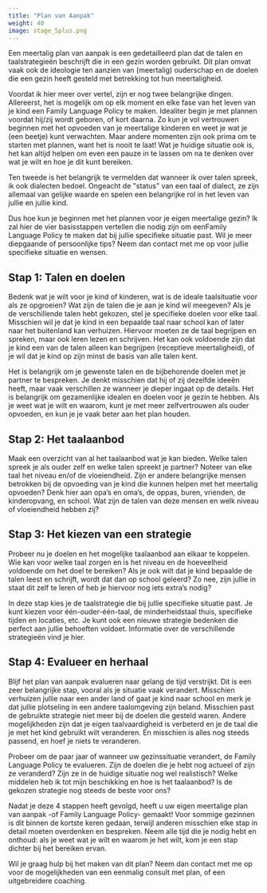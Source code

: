```yaml
---
title: "Plan van Aanpak"
weight: 40
image: stage_5plus.png
---
```

Een meertalig plan van aanpak is een gedetailleerd plan dat de talen en taalstrategieën beschrijft die in een gezin worden gebruikt. Dit plan omvat vaak ook de ideologie ten aanzien van (meertalig) ouderschap en de doelen die een gezin heeft gesteld met betrekking tot hun meertaligheid.

Voordat ik hier meer over vertel, zijn er nog twee belangrijke dingen.  
Allereerst, het is mogelijk om op elk moment en elke fase van het leven van je kind een Family Language Policy te maken. Idealiter begin je met plannen voordat hij/zij wordt geboren, of kort daarna. Zo kun je vol vertrouwen beginnen met het opvoeden van je meertalige kinderen en weet je wat je (een beetje) kunt verwachten. Maar andere momenten zijn ook prima om te starten met plannen, want het is nooit te laat! Wat je huidige situatie ook is, het kan altijd helpen om even een pauze in te lassen om na te denken over wat je wilt en hoe je dit kunt bereiken.

Ten tweede is het belangrijk te vermelden dat wanneer ik over talen spreek, ik ook dialecten bedoel. Ongeacht de "status" van een taal of dialect, ze zijn allemaal van gelijke waarde en spelen een belangrijke rol in het leven van jullie en jullie kind.

Dus hoe kun je beginnen met het plannen voor je eigen meertalige gezin? Ik zal hier de vier basisstappen vertellen die nodig zijn om een ​​Family Language Policy te maken dat bij jullie specifieke situatie past. Wil je meer diepgaande of persoonlijke tips? Neem dan contact met me op voor jullie specifieke situatie en wensen. 


## Stap 1: Talen en doelen
Bedenk wat je wilt voor je kind of kinderen, wat is de ideale taalsituatie voor als ze opgroeien? Wat zijn de talen die je aan je kind wil meegeven? Als je de verschillende talen hebt gekozen, stel je specifieke doelen voor elke taal. Misschien wil je dat je kind in een bepaalde taal naar school kan of later naar het buitenland kan verhuizen. Hiervoor moeten ze de taal begrijpen en spreken, maar ook leren lezen en schrijven. Het kan ook voldoende zijn dat je kind een van de talen alleen kan begrijpen (receptieve meertaligheid), of je wil dat je kind op zijn minst de basis van alle talen kent.

Het is belangrijk om je gewenste talen en de bijbehorende doelen met je partner te bespreken. Je denkt misschien dat hij of zij dezelfde ideeën heeft, maar vaak verschillen ze wanneer je dieper ingaat op de details. Het is belangrijk om gezamenlijke idealen en doelen voor je gezin te hebben. Als je weet wat je wilt en waarom, kunt je met meer zelfvertrouwen als ouder opvoeden, en kun je je vaak beter aan het plan houden.

## Stap 2: Het taalaanbod
Maak een overzicht van al het taalaanbod wat je kan bieden. Welke talen spreek je als ouder zelf en welke talen spreekt je partner? Noteer van elke taal het niveau en/of de vloeiendheid. Zijn er andere belangrijke mensen betrokken bij de opvoeding van je kind die kunnen helpen met het meertalig opvoeden? Denk hier aan opa’s en oma’s, de oppas, buren, vrienden, de kinderopvang, en school. Wat zijn de talen van deze mensen en welk niveau of vloeiendheid hebben zij?

## Stap 3: Het kiezen van een strategie
Probeer nu je doelen en het mogelijke taalaanbod aan elkaar te koppelen. Wie kan voor welke taal zorgen en is het niveau en de hoeveelheid voldoende om het doel te bereiken? Als je ook wilt dat je kind bepaalde de talen leest en schrijft, wordt dat dan op school geleerd? Zo nee, zijn jullie in staat dit zelf te leren of heb je hiervoor nog iets extra’s nodig?

In deze stap kies je de taalstrategie die bij jullie specifieke situatie past. Je kunt kiezen voor één-ouder-één-taal, de minderheidstaal thuis, specifieke tijden en locaties, etc. Je kunt ook een nieuwe strategie bedenken die perfect aan jullie behoeften voldoet. Informatie over de verschillende strategieën vind je hier.

## Stap 4: Evalueer en herhaal
Blijf het plan van aanpak evalueren naar gelang de tijd verstrijkt. Dit is een zeer belangrijke stap, vooral als je situatie vaak verandert. Misschien verhuizen jullie naar een ander land of gaat je kind naar school en merk je dat jullie plotseling in een andere taalomgeving zijn beland. Misschien past de gebruikte strategie niet meer bij de doelen die gesteld waren. Andere mogelijkheden zijn dat je eigen taalvaardigheid is verbeterd en je de taal die je met het kind gebruikt wilt veranderen. En misschien is alles nog steeds passend, en hoef je niets te veranderen.

Probeer om de paar jaar of wanneer uw gezinssituatie verandert, de Family Language Policy te evalueren. Zijn de doelen die je hebt nog actueel of zijn ze veranderd? Zijn ze in de huidige situatie nog wel realistisch? Welke middelen heb ik tot mijn beschikking en hoe is het taalaanbod? Is de gekozen strategie nog steeds de beste voor ons?

Nadat je deze 4 stappen heeft gevolgd, heeft u uw eigen meertalige plan van aanpak -of Family Language Policy- gemaakt! Voor sommige gezinnen is dit binnen de kortste keren gedaan, terwijl anderen misschien elke stap in detail moeten overdenken en bespreken. Neem alle tijd die je nodig hebt en onthoud: als je weet wat je wilt en waarom je het wilt, kom je een stap dichter bij het bereiken ervan.

Wil je graag hulp bij het maken van dit plan? Neem dan contact met me op voor de mogelijkheden van een eenmalig consult met plan, of een uitgebreidere coaching. 
